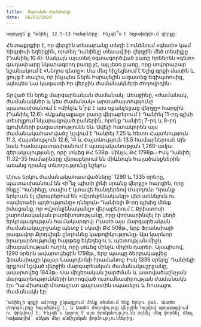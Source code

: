 ```yaml
---
title:  Սպասման ժամանակը
date:  26/03/2020
---
```


`Կարդացե՛ք Դանիել 12.5-13 համարները։ Ինչպե՞ս է եզրափակվում գիրքը։`

Հետաքրքիր է, որ վերջին տեսարանը տեղի է ունենում «գետի» կամ Տիգրիսի եզերքին, որտեղ Դանիելը տեսավ իր վերջին մեծ տեսիլքը (Դանիել 10.4)։ Սակայն այստեղ օգտագործված բառը հրեերեն «գետ» գաղափարը նկարագրող բառը չէ, այլ յեօռ բառը, որը սովորաբար նշանակում է «Նեղոս գետը»։ Սա մեզ հիշեցնում է Ելից գրքի մասին և ցույց է տալիս, որ ինչպես Տերն Իսրայելին ազատեց Եգիպտոսից, այնպես Նա կազատի Իր վերջին ժամանակների ժողովրդին։

Տրված են երեք մարգարեական ժամանակ։ Առաջինը, «ժամանակ, ժամանակներ և կես ժամանակ» արտահայտությունը պատասխանում է «մինչև ե՞րբ է այս սքանչելյաց վերջը» հարցին (Դանիել 12.6): «Սքանչալյաց» բառը վերաբերում է Դանիել 11-րդ գլխի տեսիլքում նկարագրված բաներին, որոնք Դանիել 7-րդ և 8-րդ գլուխների բացատրությունն են։ Ավելի հստակորեն այս ժամանակահատվածը նշվում է Դանիել 7.25 և հետո Հայտնություն 11.3, Հայտնություն 12.6, 14 և Հայտնություն 13.5 համարներում։ Այն նաև համապատասխանում է պապականության 1,260-ամյա գերակայությանը, որը տևեց ՔՀ 538թ. մինչև ՔՀ 1798թ.։ Իսկ Դանիել 11.32–35 համարները վերաբերում են միևնույն հալածանքներին առանց դրանց տևողությունը նշելու։

Մյուս երկու ժամանակահատվածները՝ 1290 և 1335 օրերը, պատասխանում են «ի՞նչ պիտի լինի սրանց վերջը» հարցին, որը ինքը՝ Դանիելը, տալիս է կտավե հանդերձով Մարդուն։ Դրանք երկուսն էլ վերաբերում են «մշտնջենականը» վեր առնելուն ու «ավերածի պղծությունը» դնելուն։ Դանիելի 8-րդ գլխից մենք իմացանք, որ «մշտնջենականը» վերաբերում է Քրիստոսի շարունակական բարեխոսությանը, որը փոխարինվել էր կեղծ երկրպագության համակարգով։ Ուստի այս մարգարեական ժամանակաշրջանը պետք է սկսվի ՔՀ 508թ., երբ Ֆրանսիայի թագավոր Քլոդվիգն ընդունեց կաթոլիկությունը։ Այս կարևոր իրադարձությունը հարթեց եկեղեցու և պետության միջև միաբանության ուղին, որը տևեց մինչև միջին դարեր։ Այսպիսով, 1290 օրերն ավարտվեցին 1798թ., երբ պապը ձերբակալվեց ֆրանսիացի կայսր Նապոլեոնի հրամանով։ Իսկ 1335 օրերը՝ Դանիելի գրքում նշված վերջին մարգարեական ժամանակաշրջանը, ավարտվեց 1843թ.։ Սա միլլերական շարժման և աստվածաշնչյան մարգարեությունների նորոգված ուսումնասիրության ժամանակն էր։ Դա Հիսուսի մոտալուտ գալուստին սպասելու և հուսալու ժամանակն էր։

`Դանիելի գրքի ամբողջ ընթացքում մենք տեսնում ենք երկու բան. Աստծո ժողովուրդը հալածվում է, և Աստծո ժողովուրդը վերջին հաշվով արդարացվում ու փրկվում է։ Ինչպե՞ս կարող է այս իրականությունն օգնել մեզ փորձել մնալ հավատարիմ՝ անկախ մեր անմիջական փորձություններից։`